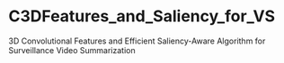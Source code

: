 # C3DFeatures_and_Saliency_for_VS
3D Convolutional Features and Efficient Saliency-Aware Algorithm for Surveillance Video Summarization
